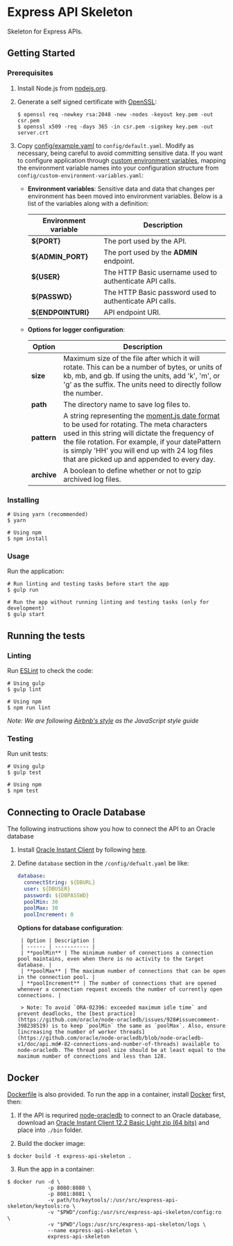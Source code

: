 # Express API Skeleton

Skeleton for Express APIs.

## Getting Started

### Prerequisites

1. Install Node.js from [nodejs.org](https://nodejs.org/en/).
2. Generate a self signed certificate with [OpenSSL](https://www.openssl.org/):

    ```shell
    $ openssl req -newkey rsa:2048 -new -nodes -keyout key.pem -out csr.pem
    $ openssl x509 -req -days 365 -in csr.pem -signkey key.pem -out server.crt
    ```

3. Copy [config/example.yaml](config/example.yaml) to `config/default.yaml`. Modify as necessary, being careful to avoid committing sensitive data. If you want to configure application through [custom environment variables](https://github.com/lorenwest/node-config/wiki/Environment-Variables#custom-environment-variables), mapping the environment variable names into your configuration structure from `config/custom-environment-variables.yaml`:

    * **Environment variables**: Sensitive data and data that changes per environment has been moved into environment variables. Below is a list of the variables along with a definition:

        | Environment variable | Description |
        | -------------------- | ----------- |
        | **${PORT}** | The port used by the API. |
        | **${ADMIN_PORT}** | The port used by the **ADMIN** endpoint. |
        | **${USER}** | The HTTP Basic username used to authenticate API calls. |
        | **${PASSWD}** | The HTTP Basic password used to authenticate API calls. |
        | **${ENDPOINTURI}** | API endpoint URI. |

    * **Options for logger configuration**:

        | Option | Description |
        | ------ | ----------- |
        | **size** | Maximum size of the file after which it will rotate. This can be a number of bytes, or units of kb, mb, and gb. If using the units, add 'k', 'm', or 'g' as the suffix. The units need to directly follow the number. |
        | **path** | The directory name to save log files to. |
        | **pattern** | A string representing the [moment.js date format](https://momentjs.com/docs/#/displaying/format/) to be used for rotating. The meta characters used in this string will dictate the frequency of the file rotation. For example, if your datePattern is simply 'HH' you will end up with 24 log files that are picked up and appended to every day. |
        | **archive** | A boolean to define whether or not to gzip archived log files. |

### Installing

```shell
# Using yarn (recommended)
$ yarn

# Using npm
$ npm install
```

### Usage

Run the application:

  ```shell
  # Run linting and testing tasks before start the app
  $ gulp run

  # Run the app without running linting and testing tasks (only for development)
  $ gulp start
  ```

## Running the tests

### Linting

Run [ESLint](https://eslint.org/) to check the code:

```shell
# Using gulp
$ gulp lint

# Using npm
$ npm run lint
```

_Note: We are following [Airbnb's style](https://github.com/airbnb/javascript) as the JavaScript style guide_

### Testing

Run unit tests:

```shell
# Using gulp
$ gulp test

# Using npm
$ npm test
```

## Connecting to Oracle Database

The following instructions show you how to connect the API to an Oracle database

1. Install [Oracle Instant Client](http://www.oracle.com/technetwork/database/database-technologies/instant-client/overview/index.html) by following [here](https://oracle.github.io/odpi/doc/installation.html).

2. Define `database` section in the `/config/defualt.yaml` be like:

    ```yaml
    database:
      connectString: ${DBURL}
      user: ${DBUSER}
      password: ${DBPASSWD}
      poolMin: 30
      poolMax: 30
      poolIncrement: 0
    ```

    **Options for database configuration**:

        | Option | Description |
        | ------ | ----------- |
        | **poolMin** | The minimum number of connections a connection pool maintains, even when there is no activity to the target database. |
        | **poolMax** | The maximum number of connections that can be open in the connection pool. |
        | **poolIncrement** | The number of connections that are opened whenever a connection request exceeds the number of currently open connections. |

        > Note: To avoid `ORA-02396: exceeded maximum idle time` and prevent deadlocks, the [best practice](https://github.com/oracle/node-oracledb/issues/928#issuecomment-398238519) is to keep `poolMin` the same as `poolMax`. Also, ensure [increasing the number of worker threads](https://github.com/oracle/node-oracledb/blob/node-oracledb-v1/doc/api.md#-82-connections-and-number-of-threads) available to node-oracledb. The thread pool size should be at least equal to the maximum number of connections and less than 128.


## Docker

[Dockerfile](Dockerfile) is also provided. To run the app in a container, install [Docker](https://www.docker.com/) first, then:

1. If the API is requrired [node-oracledb](https://oracle.github.io/node-oracledb/) to connect to an Oracle database, download an [Oracle Instant Client 12.2 Basic Light zip (64 bits)](http://www.oracle.com/technetwork/topics/linuxx86-64soft-092277.html) and place into `./bin` folder.

2. Build the docker image:

  ```shell
  $ docker build -t express-api-skeleton .
  ```

3. Run the app in a container:

  ```shell
  $ docker run -d \
               -p 8080:8080 \
               -p 8081:8081 \
               -v path/to/keytools/:/usr/src/express-api-skeleton/keytools:ro \
               -v "$PWD"/config:/usr/src/express-api-skeleton/config:ro \
               -v "$PWD"/logs:/usr/src/express-api-skeleton/logs \
               --name express-api-skeleton \
               express-api-skeleton
  ```
